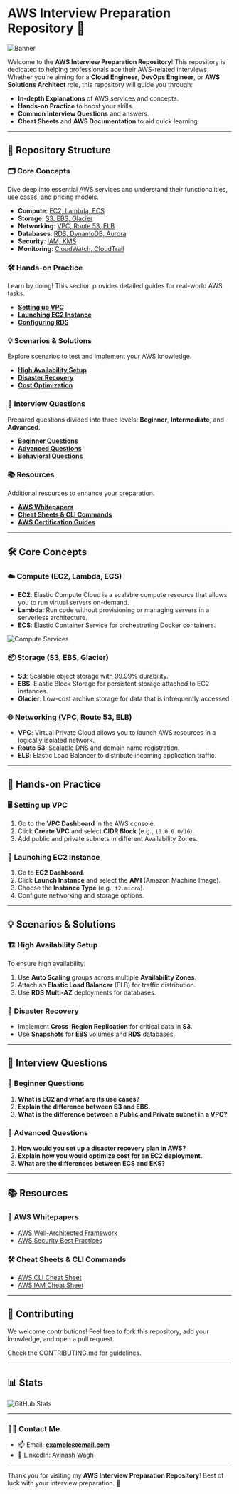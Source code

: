 # AWS Interview Preparation Repository 🚀
<p>
  <img src="https://github.com/Tiger-a11y/Tiger-a11y/blob/main/aws-banner.png" alt="Banner" style="max-width:100%; height:auto;">
</p>

Welcome to the **AWS Interview Preparation Repository**! This repository is dedicated to helping professionals ace their AWS-related interviews. Whether you're aiming for a **Cloud Engineer**, **DevOps Engineer**, or **AWS Solutions Architect** role, this repository will guide you through:

- **In-depth Explanations** of AWS services and concepts.
- **Hands-on Practice** to boost your skills.
- **Common Interview Questions** and answers.
- **Cheat Sheets** and **AWS Documentation** to aid quick learning.

---

## 🚀 Repository Structure

### 🗂️ Core Concepts
Dive deep into essential AWS services and understand their functionalities, use cases, and pricing models.

- **Compute**: [EC2, Lambda, ECS](#compute)
- **Storage**: [S3, EBS, Glacier](#storage)
- **Networking**: [VPC, Route 53, ELB](#networking)
- **Databases**: [RDS, DynamoDB, Aurora](#databases)
- **Security**: [IAM, KMS](#security)
- **Monitoring**: [CloudWatch, CloudTrail](#monitoring)

### 🛠️ Hands-on Practice
Learn by doing! This section provides detailed guides for real-world AWS tasks.

- [**Setting up VPC**](#vpc-setup)
- [**Launching EC2 Instance**](#launch-ec2)
- [**Configuring RDS**](#rds-setup)

### 💡 Scenarios & Solutions
Explore scenarios to test and implement your AWS knowledge.

- [**High Availability Setup**](#high-availability)
- [**Disaster Recovery**](#disaster-recovery)
- [**Cost Optimization**](#cost-optimization)

### 💬 Interview Questions
Prepared questions divided into three levels: **Beginner**, **Intermediate**, and **Advanced**.

- [**Beginner Questions**](#beginner-questions)
- [**Advanced Questions**](#advanced-questions)
- [**Behavioral Questions**](#behavioral-questions)

### 📚 Resources
Additional resources to enhance your preparation.

- [**AWS Whitepapers**](#whitepapers)
- [**Cheat Sheets & CLI Commands**](#cheat-sheets)
- [**AWS Certification Guides**](#certifications)

---

## 🛠️ Core Concepts

### ☁️ Compute (EC2, Lambda, ECS)
- **EC2**: Elastic Compute Cloud is a scalable compute resource that allows you to run virtual servers on-demand.
- **Lambda**: Run code without provisioning or managing servers in a serverless architecture.
- **ECS**: Elastic Container Service for orchestrating Docker containers.

![Compute Services](https://upload.wikimedia.org/wikipedia/commons/thumb/4/44/AWS_logo.svg/768px-AWS_logo.svg.png)

### 📦 Storage (S3, EBS, Glacier)
- **S3**: Scalable object storage with 99.99% durability.
- **EBS**: Elastic Block Storage for persistent storage attached to EC2 instances.
- **Glacier**: Low-cost archive storage for data that is infrequently accessed.

### 🌐 Networking (VPC, Route 53, ELB)
- **VPC**: Virtual Private Cloud allows you to launch AWS resources in a logically isolated network.
- **Route 53**: Scalable DNS and domain name registration.
- **ELB**: Elastic Load Balancer to distribute incoming application traffic.

---

## 🔧 Hands-on Practice

### 🖥️ Setting up VPC
1. Go to the **VPC Dashboard** in the AWS console.
2. Click **Create VPC** and select **CIDR Block** (e.g., `10.0.0.0/16`).
3. Add public and private subnets in different Availability Zones.

### 🚀 Launching EC2 Instance
1. Go to **EC2 Dashboard**.
2. Click **Launch Instance** and select the **AMI** (Amazon Machine Image).
3. Choose the **Instance Type** (e.g., `t2.micro`).
4. Configure networking and storage options.

---

## 💡 Scenarios & Solutions

### 🏗️ High Availability Setup
To ensure high availability:
1. Use **Auto Scaling** groups across multiple **Availability Zones**.
2. Attach an **Elastic Load Balancer** (ELB) for traffic distribution.
3. Use **RDS Multi-AZ** deployments for databases.

### 🔄 Disaster Recovery
- Implement **Cross-Region Replication** for critical data in **S3**.
- Use **Snapshots** for **EBS** volumes and **RDS** databases.

---

## 💬 Interview Questions

### 🔰 Beginner Questions
1. **What is EC2 and what are its use cases?**
2. **Explain the difference between S3 and EBS.**
3. **What is the difference between a Public and Private subnet in a VPC?**

### 🧠 Advanced Questions
1. **How would you set up a disaster recovery plan in AWS?**
2. **Explain how you would optimize cost for an EC2 deployment.**
3. **What are the differences between ECS and EKS?**

---

## 📚 Resources

### 📝 AWS Whitepapers
- [AWS Well-Architected Framework](https://aws.amazon.com/architecture/well-architected/)
- [AWS Security Best Practices](https://aws.amazon.com/whitepapers/aws-security-best-practices/)

### 🛠️ Cheat Sheets & CLI Commands
- [AWS CLI Cheat Sheet](https://aws.amazon.com/cli/)
- [AWS IAM Cheat Sheet](https://www.digitalocean.com/community/cheatsheets/aws-iam-cheat-sheet)

---

## 🤝 Contributing
We welcome contributions! Feel free to fork this repository, add your knowledge, and open a pull request.

Check the [CONTRIBUTING.md](CONTRIBUTING.md) for guidelines.

---

## 📊 Stats

![GitHub Stats](https://github-readme-stats.vercel.app/api?username=tiger-a11y&show_icons=true&locale=en)

---

### 👨‍💻 Contact Me
- 📫 Email: **example@email.com**
- 💼 LinkedIn: [Avinash Wagh](https://linkedin.com/in/avinash-wagh101)

---

Thank you for visiting my **AWS Interview Preparation Repository**! Best of luck with your interview preparation. 🚀
